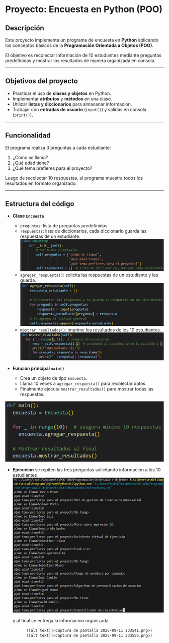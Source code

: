 # Proyecto: Encuesta en Python (POO)

## Descripción
Este proyecto implementa un programa de encuesta en **Python** aplicando los conceptos básicos de la **Programación Orientada a Objetos (POO)**.  

El objetivo es recolectar información de 10 estudiantes mediante preguntas predefinidas y mostrar los resultados de manera organizada en consola.

---

## Objetivos del proyecto
- Practicar el uso de **clases y objetos** en Python.  
- Implementar **atributos** y **métodos** en una clase.  
- Utilizar **listas y diccionarios** para almacenar información.  
- Trabajar con **entradas de usuario** (`input()`) y salidas en consola (`print()`).  

---

## Funcionalidad
El programa realiza 3 preguntas a cada estudiante:
1. ¿Cómo se llama?  
2. ¿Qué edad tiene?  
3. ¿Qué tema prefieres para el proyecto?  

Luego de recolectar 10 respuestas, el programa muestra todos los resultados en formato organizado.

---

## Estructura del código
- **Clase `Encuesta`**
  - `preguntas`: lista de preguntas predefinidas.  
  - `respuestas`: lista de diccionarios, cada diccionario guarda las respuestas de un estudiante. 
        ![alt text](image.png)
  - `agregar_respuesta()`: solicita las respuestas de un estudiante y las guarda.  
        ![alt text](image-1.png)
  - `mostrar_resultados()`: imprime los resultados de los 10 estudiantes.
        ![alt text](image-2.png)  

- **Función principal `main()`**
  - Crea un objeto de tipo `Encuesta`.  
  - Llama 10 veces a `agregar_respuesta()` para recolectar datos.  
  - Finalmente ejecuta `mostrar_resultados()` para mostrar todas las respuestas.  

![alt text](image-3.png)

- **Ejecucion**
    se repiten las tres preguntas solicitando informacion a los 10 estudiantes
            ![alt text](<Captura de pantalla 2025-09-11 233505.png>)

    y al final se entrega la informacion organizada
    
            ![alt text](<Captura de pantalla 2025-09-11 233541.png>)
            ![alt text](<Captura de pantalla 2025-09-11 233556.png>)